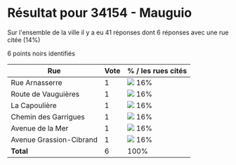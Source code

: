 # Résultat pour 34154 - Mauguio

Sur l'ensemble de la ville il y a eu 41 réponses dont 6 réponses avec une rue citée (14%)

6 points noirs identifiés

| Rue | Vote | % / les rues cités|
|-----|------|-------------------|
| Rue Arnasserre | 1 | <img src="../../img/bar_16.gif" />&nbsp;16%|
| Route de Vauguières | 1 | <img src="../../img/bar_16.gif" />&nbsp;16%|
| La Capoulière | 1 | <img src="../../img/bar_16.gif" />&nbsp;16%|
| Chemin des Garrigues | 1 | <img src="../../img/bar_16.gif" />&nbsp;16%|
| Avenue de la Mer | 1 | <img src="../../img/bar_16.gif" />&nbsp;16%|
| Avenue Grassion-Cibrand | 1 | <img src="../../img/bar_16.gif" />&nbsp;16%|
| **Total** | 6 | 100%|
